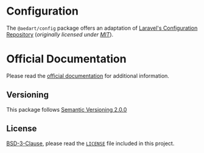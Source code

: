 # Configuration

The `@aedart/config` package offers an adaptation of [Laravel's Configuration Repository](https://github.com/laravel/framework/blob/master/src/Illuminate/Config/Repository.php)
(_originally licensed under [MIT](https://github.com/laravel/framework/blob/master/LICENSE.md)_).

# Official Documentation

Please read the [official documentation](https://aedart.github.io/ion/) for additional information.

## Versioning

This package follows [Semantic Versioning 2.0.0](http://semver.org/)

## License

[BSD-3-Clause](http://spdx.org/licenses/BSD-3-Clause), please read the [`LICENSE`](./LICENSE) file included in this project.
